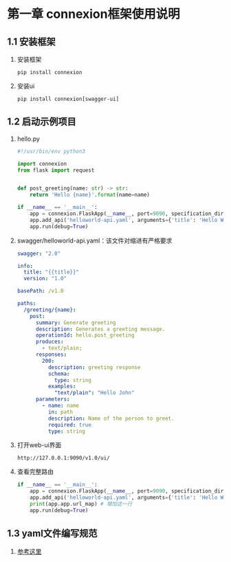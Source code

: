 # 第一章 connexion框架使用说明



## 1.1 安装框架

1. 安装框架

   ```shell
   pip install connexion
   ```

2. 安装ui

   ```shell
   pip install connexion[swagger-ui]
   ```



## 1.2 启动示例项目

1. hello.py

   ```python
   #!/usr/bin/env python3
   
   import connexion
   from flask import request
   
   
   def post_greeting(name: str) -> str:
       return 'Hello {name}'.format(name=name)
   
   if __name__ == '__main__':
       app = connexion.FlaskApp(__name__, port=9090, specification_dir='swagger/')
       app.add_api('helloworld-api.yaml', arguments={'title': 'Hello World Example'})
       app.run(debug=True)
   ```

2. swagger/helloworld-api.yaml：该文件对缩进有严格要求

   ```yaml
   swagger: "2.0"
   
   info:
     title: "{{title}}"
     version: "1.0"
   
   basePath: /v1.0
   
   paths:
     /greeting/{name}:
       post:
         summary: Generate greeting
         description: Generates a greeting message.
         operationId: hello.post_greeting
         produces:
           - text/plain;
         responses:
           200:
             description: greeting response
             schema:
               type: string
             examples:
               "text/plain": "Hello John"
         parameters:
           - name: name
             in: path
             description: Name of the person to greet.
             required: true
             type: string
   ```

3. 打开web-ui界面

   ```shell
   http://127.0.0.1:9090/v1.0/ui/
   ```

4. 查看完整路由

   ```python
   if __name__ == '__main__':
       app = connexion.FlaskApp(__name__, port=9090, specification_dir='swagger/')
       app.add_api('helloworld-api.yaml', arguments={'title': 'Hello World Example'})
       print(app.app.url_map) # 增加这一行
       app.run(debug=True)
   ```



## 1.3 yaml文件编写规范

1. [参考这里](https://editor.swagger.io/#/)

   